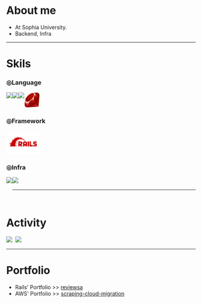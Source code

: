 # About me
- At Sophia University.
- Backend, Infra
<hr>

# Skils
### ◎Language
<img align="left" style="height: 45px;" src="https://user-images.githubusercontent.com/70557787/192207301-0488b458-a0ba-494b-a876-64d0fd138a61.png" />
<img align="left" style="height: 45px;" src="https://img.icons8.com/color/48/000000/html-5--v1.png"/>
<img align="left" style="height: 45px;" src="https://img.icons8.com/color/48/000000/css3.png"/>
<img style="height: 40px;" src="https://github.com/Shuma-Yamamoto/images/blob/main/ruby.png"/>

### ◎Framework
<img style="height: 60px;" src="https://github.com/Shuma-Yamamoto/images/blob/main/rails.png"/>

### ◎Infra
<img align="left" style="height: 45px;" src="https://img.icons8.com/color/48/000000/heroku.png"/>
<img style="height: 45px; background-color: white;" src="https://img.icons8.com/color/48/000000/amazon-web-services.png"/>
<hr><br>

# Activity
<img style="height: 150px;" src="https://github-readme-stats.vercel.app/api/top-langs/?username=Shuma-Yamamoto&layout=compact&theme=onedark" />&nbsp;
<img style="height: 150px;" src="https://github-readme-stats.vercel.app/api?username=Shuma-Yamamoto&layout=compact&theme=onedark" />
<hr>

# Portfolio
- Rails' Portfolio >> [reviewsa](https://github.com/Shuma-Yamamoto/reviewsa)
- AWS' Portfolio >> [scraping-cloud-migration](https://github.com/Shuma-Yamamoto/scraping-cloud-migration)
